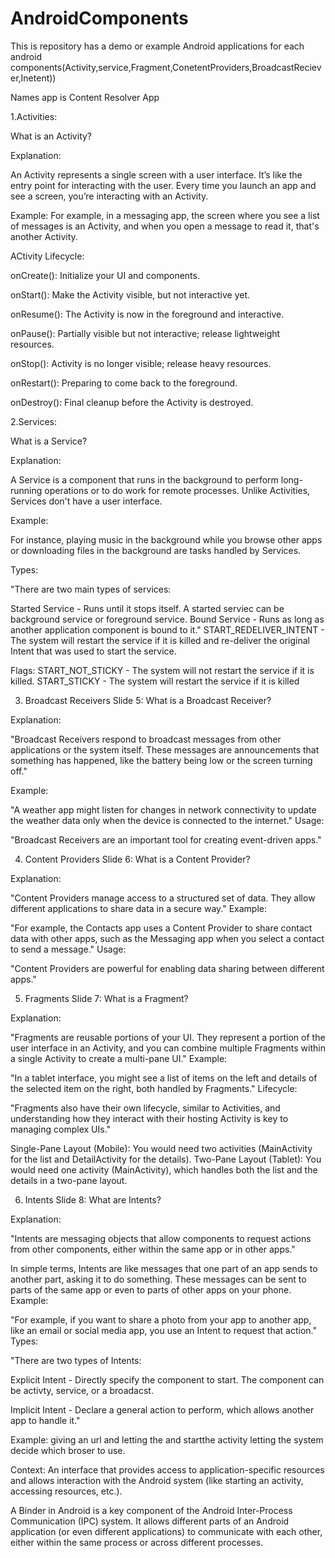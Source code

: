 # AndroidComponents
This is repository has a demo or example Android applications for each android components(Activity,service,Fragment,ConetentProviders,BroadcastReciever,Inetent))


Names app is Content Resolver App


1.Activities:

What is an Activity?

Explanation:

An Activity represents a single screen with a user interface. It’s like the entry point for interacting with the user. Every time you launch an app and see a screen, you’re interacting with an Activity.

Example:
For example, in a messaging app, the screen where you see a list of messages is an Activity, and when you open a message to read it, that's another Activity.

ACtivity Lifecycle:

onCreate(): Initialize your UI and components.

onStart(): Make the Activity visible, but not interactive yet.

onResume(): The Activity is now in the foreground and interactive.

onPause(): Partially visible but not interactive; release lightweight resources.

onStop(): Activity is no longer visible; release heavy resources.

onRestart(): Preparing to come back to the foreground.

onDestroy(): Final cleanup before the Activity is destroyed.




2.Services:

What is a Service?

Explanation:

A Service is a component that runs in the background to perform long-running operations or to do work for remote processes. Unlike Activities, Services don't have a user interface.

Example:

For instance, playing music in the background while you browse other apps or downloading files in the background are tasks handled by Services.

Types:

"There are two main types of services:

Started Service - Runs until it stops itself. A started serviec can be background service or foreground service.
Bound Service - Runs as long as another application component is bound to it."
START_REDELIVER_INTENT - The system will restart the service if it is killed and re-deliver the original Intent that was used to start the service.

Flags:
START_NOT_STICKY - The system will not restart the service if it is killed.
START_STICKY - The system will restart the service if it is killed


3. Broadcast Receivers
Slide 5: What is a Broadcast Receiver?

Explanation:

"Broadcast Receivers respond to broadcast messages from other applications or the system itself. These messages are announcements that something has happened, like the battery being low or the screen turning off."


Example:

"A weather app might listen for changes in network connectivity to update the weather data only when the device is connected to the internet."
Usage:

"Broadcast Receivers are an important tool for creating event-driven apps."



4. Content Providers
Slide 6: What is a Content Provider?

Explanation:

"Content Providers manage access to a structured set of data. They allow different applications to share data in a secure way."
Example:

"For example, the Contacts app uses a Content Provider to share contact data with other apps, such as the Messaging app when you select a contact to send a message."
Usage:

"Content Providers are powerful for enabling data sharing between different apps."

5. Fragments
Slide 7: What is a Fragment?

Explanation:

"Fragments are reusable portions of your UI. They represent a portion of the user interface in an Activity, and you can combine multiple Fragments within a single Activity to create a multi-pane UI."
Example:

"In a tablet interface, you might see a list of items on the left and details of the selected item on the right, both handled by Fragments."
Lifecycle:

"Fragments also have their own lifecycle, similar to Activities, and understanding how they interact with their hosting Activity is key to managing complex UIs."


Single-Pane Layout (Mobile): You would need two activities (MainActivity for the list and DetailActivity for the details).
Two-Pane Layout (Tablet): You would need one activity (MainActivity), which handles both the list and the details in a two-pane layout.

6. Intents
Slide 8: What are Intents?

Explanation:

"Intents are messaging objects that allow components to request actions from other components, either within the same app or in other apps."

In simple terms, Intents are like messages that one part of an app sends to another part, asking it to do something. These messages can be sent to parts of the same app or even to parts of other apps on your phone.
Example:

"For example, if you want to share a photo from your app to another app, like an email or social media app, you use an Intent to request that action."
Types:

"There are two types of Intents:

Explicit Intent - Directly specify the component to start. The component can be activty, service, or a broadacst.

Implicit Intent - Declare a general action to perform, which allows another app to handle it."

Example: giving an url and letting the and startthe activity letting the system decide which broser to use.


Context: An interface that provides access to application-specific resources and allows interaction with the Android system (like starting an activity, accessing resources, etc.).

A Binder in Android is a key component of the Android Inter-Process Communication (IPC) system. It allows different parts of an Android application (or even different applications) to communicate with each other, either within the same process or across different processes.
